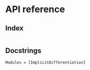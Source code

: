 # API reference

## Index

```@index
```

## Docstrings

```@autodocs
Modules = [ImplicitDifferentiation]
```